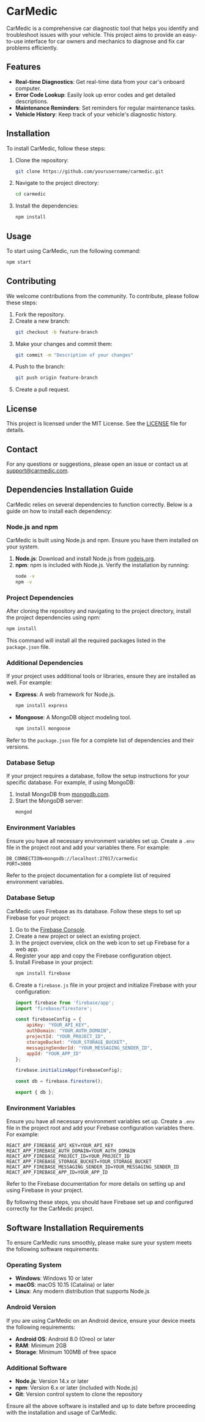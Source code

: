 # CarMedic

CarMedic is a comprehensive car diagnostic tool that helps you identify and troubleshoot issues with your vehicle. This project aims to provide an easy-to-use interface for car owners and mechanics to diagnose and fix car problems efficiently.

## Features

- **Real-time Diagnostics**: Get real-time data from your car's onboard computer.
- **Error Code Lookup**: Easily look up error codes and get detailed descriptions.
- **Maintenance Reminders**: Set reminders for regular maintenance tasks.
- **Vehicle History**: Keep track of your vehicle's diagnostic history.

## Installation

To install CarMedic, follow these steps:

1. Clone the repository:
    ```bash
    git clone https://github.com/yourusername/carmedic.git
    ```
2. Navigate to the project directory:
    ```bash
    cd carmedic
    ```
3. Install the dependencies:
    ```bash
    npm install
    ```

## Usage

To start using CarMedic, run the following command:
```bash
npm start
```

## Contributing

We welcome contributions from the community. To contribute, please follow these steps:

1. Fork the repository.
2. Create a new branch:
    ```bash
    git checkout -b feature-branch
    ```
3. Make your changes and commit them:
    ```bash
    git commit -m "Description of your changes"
    ```
4. Push to the branch:
    ```bash
    git push origin feature-branch
    ```
5. Create a pull request.

## License

This project is licensed under the MIT License. See the [LICENSE](LICENSE) file for details.

## Contact

For any questions or suggestions, please open an issue or contact us at support@carmedic.com.
## Dependencies Installation Guide

CarMedic relies on several dependencies to function correctly. Below is a guide on how to install each dependency:

### Node.js and npm

CarMedic is built using Node.js and npm. Ensure you have them installed on your system.

1. **Node.js**: Download and install Node.js from [nodejs.org](https://nodejs.org/).
2. **npm**: npm is included with Node.js. Verify the installation by running:
    ```bash
    node -v
    npm -v
    ```

### Project Dependencies

After cloning the repository and navigating to the project directory, install the project dependencies using npm:

```bash
npm install
```

This command will install all the required packages listed in the `package.json` file.

### Additional Dependencies

If your project uses additional tools or libraries, ensure they are installed as well. For example:

- **Express**: A web framework for Node.js.
    ```bash
    npm install express
    ```
- **Mongoose**: A MongoDB object modeling tool.
    ```bash
    npm install mongoose
    ```

Refer to the `package.json` file for a complete list of dependencies and their versions.

### Database Setup

If your project requires a database, follow the setup instructions for your specific database. For example, if using MongoDB:

1. Install MongoDB from [mongodb.com](https://www.mongodb.com/).
2. Start the MongoDB server:
    ```bash
    mongod
    ```

### Environment Variables

Ensure you have all necessary environment variables set up. Create a `.env` file in the project root and add your variables there. For example:

```
DB_CONNECTION=mongodb://localhost:27017/carmedic
PORT=3000
```

Refer to the project documentation for a complete list of required environment variables.

### Database Setup

CarMedic uses Firebase as its database. Follow these steps to set up Firebase for your project:

1. Go to the [Firebase Console](https://console.firebase.google.com/).
2. Create a new project or select an existing project.
3. In the project overview, click on the web icon to set up Firebase for a web app.
4. Register your app and copy the Firebase configuration object.
5. Install Firebase in your project:
    ```bash
    npm install firebase
    ```
6. Create a `firebase.js` file in your project and initialize Firebase with your configuration:
    ```javascript
    import firebase from 'firebase/app';
    import 'firebase/firestore';

    const firebaseConfig = {
        apiKey: "YOUR_API_KEY",
        authDomain: "YOUR_AUTH_DOMAIN",
        projectId: "YOUR_PROJECT_ID",
        storageBucket: "YOUR_STORAGE_BUCKET",
        messagingSenderId: "YOUR_MESSAGING_SENDER_ID",
        appId: "YOUR_APP_ID"
    };

    firebase.initializeApp(firebaseConfig);

    const db = firebase.firestore();

    export { db };
    ```

### Environment Variables

Ensure you have all necessary environment variables set up. Create a `.env` file in the project root and add your Firebase configuration variables there. For example:

```
REACT_APP_FIREBASE_API_KEY=YOUR_API_KEY
REACT_APP_FIREBASE_AUTH_DOMAIN=YOUR_AUTH_DOMAIN
REACT_APP_FIREBASE_PROJECT_ID=YOUR_PROJECT_ID
REACT_APP_FIREBASE_STORAGE_BUCKET=YOUR_STORAGE_BUCKET
REACT_APP_FIREBASE_MESSAGING_SENDER_ID=YOUR_MESSAGING_SENDER_ID
REACT_APP_FIREBASE_APP_ID=YOUR_APP_ID
```

Refer to the Firebase documentation for more details on setting up and using Firebase in your project.

By following these steps, you should have Firebase set up and configured correctly for the CarMedic project.

## Software Installation Requirements

To ensure CarMedic runs smoothly, please make sure your system meets the following software requirements:

### Operating System

- **Windows**: Windows 10 or later
- **macOS**: macOS 10.15 (Catalina) or later
- **Linux**: Any modern distribution that supports Node.js

### Android Version

If you are using CarMedic on an Android device, ensure your device meets the following requirements:

- **Android OS**: Android 8.0 (Oreo) or later
- **RAM**: Minimum 2GB
- **Storage**: Minimum 100MB of free space

### Additional Software

- **Node.js**: Version 14.x or later
- **npm**: Version 6.x or later (included with Node.js)
- **Git**: Version control system to clone the repository

Ensure all the above software is installed and up to date before proceeding with the installation and usage of CarMedic.